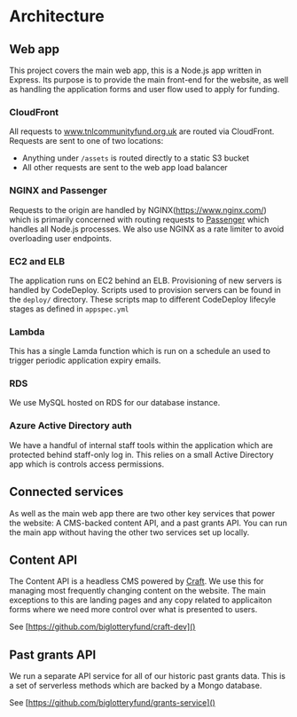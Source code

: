 # Architecture

## Web app

This project covers the main web app, this is a Node.js app written in Express. Its purpose is to provide the main front-end for the website, as well as handling the application forms and user flow used to apply for funding.

### CloudFront

All requests to www.tnlcommunityfund.org.uk are routed via CloudFront. Requests are sent to one of two locations:

-   Anything under `/assets` is routed directly to a static S3 bucket
-   All other requests are sent to the web app load balancer

### NGINX and Passenger

Requests to the origin are handled by NGINX(https://www.nginx.com/) which is primarily concerned with routing requests to [Passenger](https://www.phusionpassenger.com/) which handles all Node.js processes. We also use NGINX as a rate limiter to avoid overloading user endpoints.

### EC2 and ELB

The application runs on EC2 behind an ELB. Provisioning of new servers is handled by CodeDeploy. Scripts used to provision servers can be found in the `deploy/` directory. These scripts map to different CodeDeploy lifecyle stages as defined in `appspec.yml`

### Lambda

This has a single Lamda function which is run on a schedule an used to trigger periodic application expiry emails.

### RDS

We use MySQL hosted on RDS for our database instance.

### Azure Active Directory auth

We have a handful of internal staff tools within the application which are protected behind staff-only log in. This relies on a small Active Directory app which is controls access permissions.

## Connected services

As well as the main web app there are two other key services that power the website: A CMS-backed content API, and a past grants API. You can run the main app without having the other two services set up locally.

## Content API

The Content API is a headless CMS powered by [Craft](https://craftcms.com/). We use this for managing most frequently changing content on the website. The main exceptions to this are landing pages and any copy related to applicaiton forms where we need more control over what is presented to users.

See [https://github.com/biglotteryfund/craft-dev]()

## Past grants API

We run a separate API service for all of our historic past grants data. This is a set of serverless methods which are backed by a Mongo database.

See [https://github.com/biglotteryfund/grants-service]()
